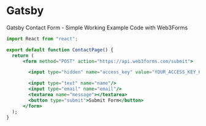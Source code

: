 # Gatsby

Gatsby Contact Form - Simple Working Example Code with Web3Forms

```jsx
import React from "react";

export default function ContactPage() {
  return (
      <form method="POST" action="https://api.web3forms.com/submit">

        <input type="hidden" name="access_key" value="YOUR_ACCESS_KEY_HERE">

        <input type="text" name="name"/>
        <input type="email" name="email"/>
        <textarea name="message"></textarea>
        <button type="submit">Submit Form</button>
      </form>
  );
}
```
